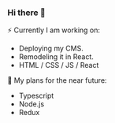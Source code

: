 ### Hi there 👋

⚡ Currently I am working on: 
- Deploying my CMS. 
- Remodeling it in React. 
- HTML / CSS / JS / React

🔭 My plans for the near future: 
- Typescript 
- Node.js 
- Redux


<!--
**Dexeraz/dexeraz** is a ✨ _special_ ✨ repository because its `README.md` (this file) appears on your GitHub profile.

Here are some ideas to get you started:

- 🔭 I’m currently working on ...
- 🌱 I’m currently learning ...
- 👯 I’m looking to collaborate on ...
- 🤔 I’m looking for help with ...
- 💬 Ask me about ...
- 📫 How to reach me: ...
- 😄 Pronouns: ...
- ⚡ Fun fact: ...
-->
